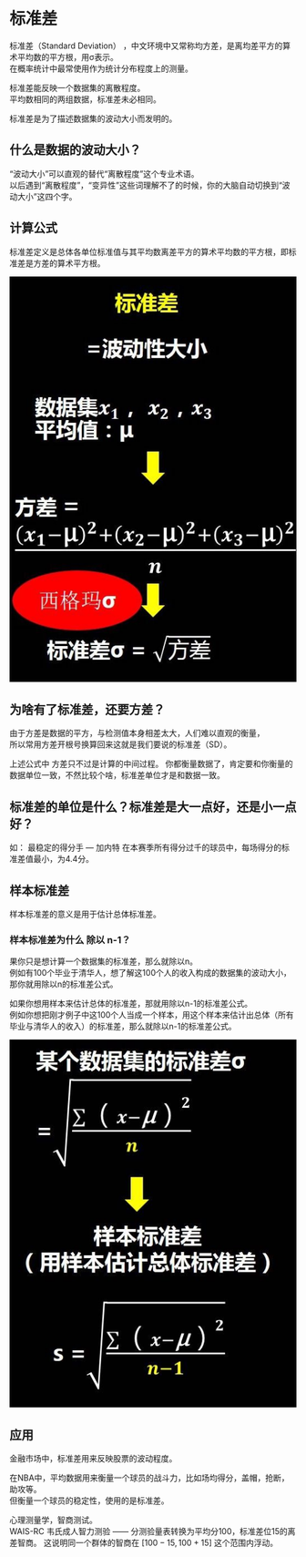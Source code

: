 # 标准差

标准差（Standard Deviation） ，中文环境中又常称均方差，是离均差平方的算术平均数的平方根，用σ表示。  
在概率统计中最常使用作为统计分布程度上的测量。  

标准差能反映一个数据集的离散程度。  
平均数相同的两组数据，标准差未必相同。

标准差是为了描述数据集的波动大小而发明的。

## 什么是数据的波动大小？

“波动大小”可以直观的替代“离散程度”这个专业术语。  
以后遇到“离散程度”，“变异性”这些词理解不了的时候，你的大脑自动切换到“波动大小”这四个字。

## 计算公式

标准差定义是总体各单位标准值与其平均数离差平方的算术平均数的平方根，即标准差是方差的算术平方根。   

![](_pic/SampleSD.jpg)

## 为啥有了标准差，还要方差？

由于方差是数据的平方，与检测值本身相差太大，人们难以直观的衡量，  
所以常用方差开根号换算回来这就是我们要说的标准差（SD）。

上述公式中 方差只不过是计算的中间过程。
你都衡量数据了，肯定要和你衡量的数据单位一致，不然比较个啥，标准差单位才是和数据一致。

## 标准差的单位是什么？标准差是大一点好，还是小一点好？

如：
最稳定的得分手 — 加内特 在本赛季所有得分过千的球员中，每场得分的标准差值最小，为4.4分。

## 样本标准差

样本标准差的意义是用于估计总体标准差。

### 样本标准差为什么 除以 n-1？

果你只是想计算一个数据集的标准差，那么就除以n。  
例如有100个毕业于清华人，想了解这100个人的收入构成的数据集的波动大小，那你就用除以n的标准差公式。

如果你想用样本来估计总体的标准差，那就用除以n-1的标准差公式。  
例如你想把刚才例子中这100个人当成一个样本，用这个样本来估计出总体（所有毕业与清华人的收入）的标准差，那么就除以n-1的标准差公式。

![](_pic/SampleSD-1.jpg)

## 应用

金融市场中，标准差用来反映股票的波动程度。  

在NBA中，平均数据用来衡量一个球员的战斗力，比如场均得分，盖帽，抢断，助攻等。  
但衡量一个球员的稳定性，使用的是标准差。

心理测量学，智商测试。  
WAIS-RC 韦氏成人智力测验 —— 分测验量表转换为平均分100，标准差位15的离差智商。
这说明同一个群体的智商在 $[100-15,100+15]$ 这个范围内浮动。

